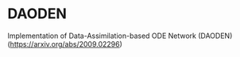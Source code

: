# DAODEN
Implementation of Data-Assimilation-based ODE Network (DAODEN) (https://arxiv.org/abs/2009.02296)
